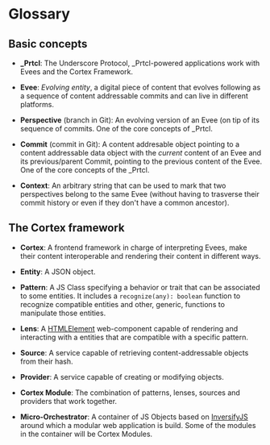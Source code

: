 # Glossary

## Basic concepts

- **\_Prtcl**: The Underscore Protocol, \_Prtcl-powered applications work with Evees and the Cortex Framework.

- **Evee**: *Evolving entity*, a digital piece of content that evolves following as a sequence of content addressable commits and can live in different platforms.

- **Perspective** (branch in Git): An evolving version of an Evee (on tip of its sequence of commits. One of the core concepts of \_Prtcl.

- **Commit** (commit in Git): A content addresable object pointing to a content addressable data object with the _current_ content of an Evee and its previous/parent Commit, pointing to the previous content of the Evee. One of the core concepts of the \_Prtcl.

- **Context**: An arbitrary string that can be used to mark that two perspectives belong to the same Evee (without having to trasverse their commit history or even if they don't have a common ancestor).

## The Cortex framework

- **Cortex**: A frontend framework in charge of interpreting Evees, make their content interoperable and rendering their content in different ways.

- **Entity**: A JSON object.

- **Pattern**: A JS Class specifying a behavior or trait that can be associated to some entities. It includes a `recognize(any): boolean` function to recognize compatible entities and other, generic, functions to manipulate those entities.

- **Lens**: A [HTMLElement](https://html.spec.whatwg.org/multipage/custom-elements.html) web-component capable of rendering and interacting with a entities that are compatible with a specific pattern.

- **Source**: A service capable of retrieving content-addressable objects from their hash.

- **Provider**: A service capable of creating or modifying objects.

- **Cortex Module**: The combination of patterns, lenses, sources and providers that work together.

- **Micro-Orchestrator**: A container of JS Objects based on [InversifyJS](https://github.com/inversify/InversifyJS) around which a modular web application is build. Some of the modules in the container will be Cortex Modules.
